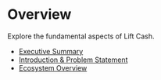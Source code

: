 # Overview

Explore the fundamental aspects of Lift Cash.

- [Executive Summary](/overview/executive-summary)
- [Introduction & Problem Statement](/overview/introduction)
- [Ecosystem Overview](/overview/ecosystem)
